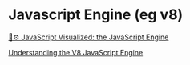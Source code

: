 # Javascript Engine (eg v8)

[🚀⚙️ JavaScript Visualized: the JavaScript Engine](https://dev.to/lydiahallie/javascript-visualized-the-javascript-engine-4cdf)

[Understanding the V8 JavaScript Engine](https://youtu.be/xckH5s3UuX4)
